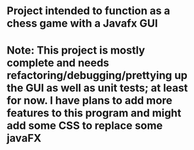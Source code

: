 # Project intended to function as a chess game with a Javafx GUI
# Note: This project is mostly complete and needs refactoring/debugging/prettying up the GUI as well as unit tests; at least for now. I have plans to add more features to this program and might add some CSS to replace some javaFX
